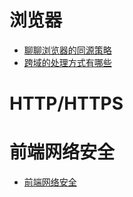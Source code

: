 # 浏览器
- [聊聊浏览器的同源策略](https://github.com/yihan12/Frontend-interview/issues/17)
- [跨域的处理方式有哪些](https://github.com/yihan12/Frontend-interview/issues/18)

# HTTP/HTTPS

# 前端网络安全
- [前端网络安全](https://github.com/yihan12/Frontend-interview/issues/16)

